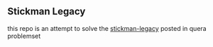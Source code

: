 ## Stickman Legacy
this repo is an attempt to solve the [stickman-legacy](https://quera.org/problemset/182550/) posted in quera problemset
